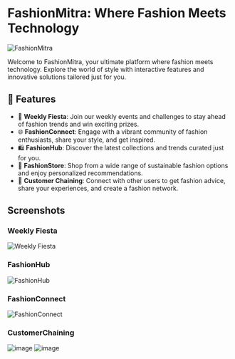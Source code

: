 # FashionMitra: Where Fashion Meets Technology

![FashionMitra](https://github.com/user-attachments/assets/8a3f4d8e-dd24-48f6-a489-aa00fa0596d2)

Welcome to FashionMitra, your ultimate platform where fashion meets technology. Explore the world of style with interactive features and innovative solutions tailored just for you.

## 🌟 Features

- 🎉 **Weekly Fiesta**: Join our weekly events and challenges to stay ahead of fashion trends and win exciting prizes.
- 🌐 **FashionConnect**: Engage with a vibrant community of fashion enthusiasts, share your style, and get inspired.
- 🛍️ **FashionHub**: Discover the latest collections and trends curated just for you.
- 🏬 **FashionStore**: Shop from a wide range of sustainable fashion options and enjoy personalized recommendations.
- 🔗 **Customer Chaining**: Connect with other users to get fashion advice, share your experiences, and create a fashion network.

## Screenshots

### Weekly Fiesta
![Weekly Fiesta](https://github.com/user-attachments/assets/75ba38b6-373c-4a97-8c5e-f4a93c498ff0)

### FashionHub
![FashionHub](https://github.com/user-attachments/assets/7961d5a3-ea67-4691-ac49-10fadd127355)

### FashionConnect
![FashionConnect](https://github.com/user-attachments/assets/f3b24be0-7c25-4d6e-b632-fd71d9ec7a15)

### CustomerChaining
![image](https://github.com/user-attachments/assets/c0c9ded9-1e1c-42c8-b48c-c72744cfb1e2)
![image](https://github.com/user-attachments/assets/83def429-3270-4f48-904a-d8d2a34b760a)

